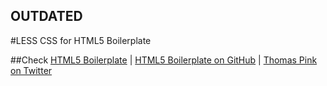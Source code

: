 ## OUTDATED
#LESS CSS for HTML5 Boilerplate

##Check
[HTML5 Boilerplate](http://html5boilerplate.com) | 
[HTML5 Boilerplate on GitHub](https://github.com/h5bp/html5-boilerplate) | 
[Thomas Pink on Twitter](http://twitter.com/thomasdotpink)
